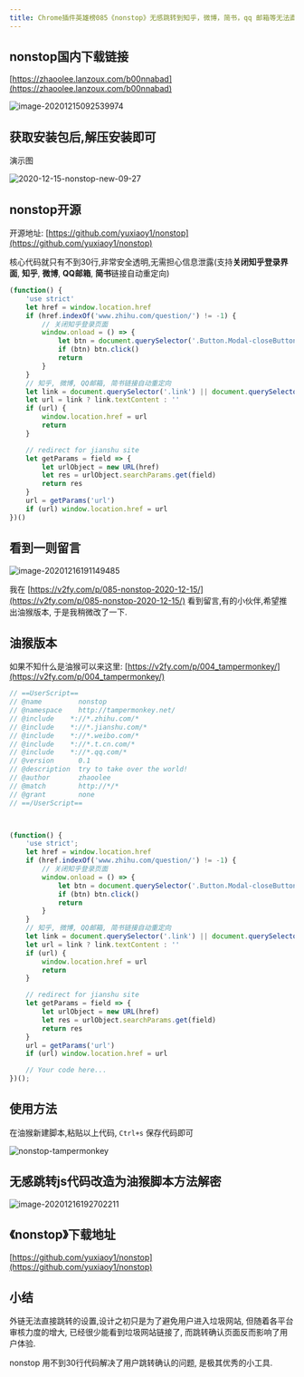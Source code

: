 ```yaml
---
title: Chrome插件英雄榜085《nonstop》无感跳转到知乎，微博，简书，qq 邮箱等无法直接跳转的外链
---
```




## nonstop国内下载链接

[https://zhaoolee.lanzoux.com/b00nnabad](https://zhaoolee.lanzoux.com/b00nnabad)

![image-20201215092539974](https://v2fy.com/asset/0i/ChromeAppHeroes/page/085-nonstop-2020-12-15.assets/image-20201215092539974.png)

## 获取安装包后,解压安装即可

演示图

![2020-12-15-nonstop-new-09-27](https://v2fy.com/asset/0i/ChromeAppHeroes/page/085-nonstop-2020-12-15.assets/2020-12-15-nonstop-new-09-27.gif)



## nonstop开源

开源地址:   [https://github.com/yuxiaoy1/nonstop](https://github.com/yuxiaoy1/nonstop)



核心代码就只有不到30行,非常安全透明,无需担心信息泄露(支持**关闭知乎登录界面**, **知乎**, **微博**, **QQ邮箱**, **简书**链接自动重定向)

```javascript
(function() {
    'use strict'
    let href = window.location.href
    if (href.indexOf('www.zhihu.com/question/') != -1) {
        // 关闭知乎登录页面
        window.onload = () => {
            let btn = document.querySelector('.Button.Modal-closeButton.Button--plain')
            if (btn) btn.click()
            return
        }
    }
    // 知乎, 微博, QQ邮箱, 简书链接自动重定向
    let link = document.querySelector('.link') || document.querySelector('.safety-url')
    let url = link ? link.textContent : ''
    if (url) {
        window.location.href = url
        return
    }

    // redirect for jianshu site
    let getParams = field => {
        let urlObject = new URL(href)
        let res = urlObject.searchParams.get(field)
        return res
    }
    url = getParams('url')
    if (url) window.location.href = url
})()
```



## 看到一则留言



![image-20201216191149485](https://v2fy.com/asset/0i/ChromeAppHeroes/page/085-nonstop-2020-12-15.assets/image-20201216191149485.png)

我在 [https://v2fy.com/p/085-nonstop-2020-12-15/](https://v2fy.com/p/085-nonstop-2020-12-15/) 看到留言,有的小伙伴,希望推出油猴版本, 于是我稍微改了一下.

## 油猴版本

如果不知什么是油猴可以来这里: [https://v2fy.com/p/004_tampermonkey/](https://v2fy.com/p/004_tampermonkey/)

```javascript
// ==UserScript==
// @name         nonstop
// @namespace    http://tampermonkey.net/
// @include    *://*.zhihu.com/*
// @include    *://*.jianshu.com/*
// @include    *://*.weibo.com/*
// @include    *://*.t.cn.com/*
// @include    *://*.qq.com/*
// @version      0.1
// @description  try to take over the world!
// @author       zhaoolee
// @match        http://*/*
// @grant        none
// ==/UserScript==



(function() {
    'use strict';
    let href = window.location.href
    if (href.indexOf('www.zhihu.com/question/') != -1) {
        // 关闭知乎登录页面
        window.onload = () => {
            let btn = document.querySelector('.Button.Modal-closeButton.Button--plain')
            if (btn) btn.click()
            return
        }
    }
    // 知乎, 微博, QQ邮箱, 简书链接自动重定向
    let link = document.querySelector('.link') || document.querySelector('.safety-url')
    let url = link ? link.textContent : ''
    if (url) {
        window.location.href = url
        return
    }

    // redirect for jianshu site
    let getParams = field => {
        let urlObject = new URL(href)
        let res = urlObject.searchParams.get(field)
        return res
    }
    url = getParams('url')
    if (url) window.location.href = url

    // Your code here...
})();
```



## 使用方法

在油猴新建脚本,粘贴以上代码, `Ctrl+s` 保存代码即可



![nonstop-tampermonkey](https://v2fy.com/asset/0i/ChromeAppHeroes/page/085-nonstop-2020-12-15.assets/nonstop-tampermonkey.gif)



## 无感跳转js代码改造为油猴脚本方法解密

![image-20201216192702211](https://v2fy.com/asset/0i/ChromeAppHeroes/page/085-nonstop-2020-12-15.assets/image-20201216192702211.png)






## 《nonstop》下载地址

[https://github.com/yuxiaoy1/nonstop](https://github.com/yuxiaoy1/nonstop)



## 小结



外链无法直接跳转的设置,设计之初只是为了避免用户进入垃圾网站, 但随着各平台审核力度的增大, 已经很少能看到垃圾网站链接了, 而跳转确认页面反而影响了用户体验.

nonstop 用不到30行代码解决了用户跳转确认的问题, 是极其优秀的小工具.

